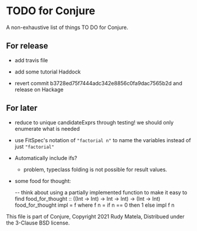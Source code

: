 TODO for Conjure
================

A non-exhaustive list of things TO DO for Conjure.

For release
-----------

* add travis file

* add some tutorial Haddock

* revert commit b3728ed75f7444adc342e8856c0fa9dac7565b2d
  and release on Hackage


For later
---------

* reduce to unique candidateExprs through testing!  we should only enumerate what is needed

* use FitSpec's notation of `"factorial n"` to name the variables
  instead of just `"factorial"`

* Automatically include ifs?

	- problem, typeclass folding is not possible for result values.

* some food for thought:

    -- think about using a partially implemented function to make it easy to find
    food_for_thought :: ((Int -> Int) -> Int -> Int) -> (Int -> Int)
    food_for_thought impl  =  f
      where
      f n  =  if n == 0
              then 1
              else impl f n


This file is part of Conjure,
Copyright 2021 Rudy Matela,
Distribued under the 3-Clause BSD license.
